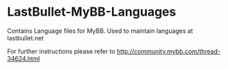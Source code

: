 # LastBullet-MyBB-Languages
Contains Language files for MyBB.
Used to maintain languages at lastbullet.net

For further instructions please refer to 
http://community.mybb.com/thread-34624.html
